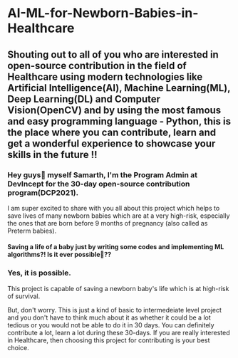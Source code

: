 # AI-ML-for-Newborn-Babies-in-Healthcare
## Shouting out to all of you who are interested in open-source contribution in the field of Healthcare using modern technologies like Artificial Intelligence(AI), Machine Learning(ML), Deep Learning(DL) and Computer Vision(OpenCV) and by using the most famous and easy programming language - Python, this is the place where you can contribute, learn and get a wonderful experience to showcase your skills in the future !!

### Hey guys👋 myself Samarth, I'm the Program Admin at DevIncept for the 30-day open-source contribution program(DCP2021).

I am super excited to share with you all about this project which helps to save lives of many newborn babies which are at a very high-risk, especially the ones that are born before 9 months of pregnancy (also called as Preterm babies).

#### Saving a life of a baby just by writing some codes and implementing ML algorithms?! Is it ever possible🤔??

### Yes, it is possible.

This project is capable of saving a newborn baby's life which is at high-risk of survival.

But, don't worry. This is just a kind of basic to intermedeiate level project and you don't have to think much about it as whether it could be a lot tedious or you would not be able to do it in 30 days. You can definitely contribute a lot, learn a lot during these 30-days. If you are really interested in Healthcare, then choosing this project for contributing is your best choice.


